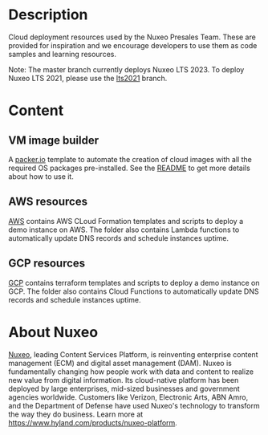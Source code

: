 # Description
Cloud deployment resources used by the Nuxeo Presales Team. These are provided for inspiration and we encourage developers to use them as code samples and learning resources.

Note: The master branch currently deploys Nuxeo LTS 2023. To deploy Nuxeo LTS 2021, please use the [lts2021](https://github.com/nuxeo-sandbox/presales-vmdemo/tree/lts2021) branch.

# Content

## VM image builder
A [packer.io](https://www.packer.io/) template to automate the creation of cloud images with all the required OS packages pre-installed. See the [README](_COMMON/vm-image-builder/README.md) to get more details about how to use it.

## AWS resources
[AWS](AWS/README.md) contains AWS CLoud Formation templates and scripts to deploy a demo instance on AWS.
The folder also contains Lambda functions to automatically update DNS records and schedule instances uptime.


## GCP resources
[GCP](GCP/Demo-stack/README.md) contains terraform templates and scripts to deploy a demo instance on GCP.
The folder also contains Cloud Functions to automatically update DNS records and schedule instances uptime.

# About Nuxeo
[Nuxeo](https://www.hyland.com/products/nuxeo-platform), leading Content Services Platform, is reinventing enterprise content management (ECM) and digital asset management (DAM). Nuxeo is fundamentally changing how people work with data and content to realize new value from digital information. Its cloud-native platform has been deployed by large enterprises, mid-sized businesses and government agencies worldwide. Customers like Verizon, Electronic Arts, ABN Amro, and the Department of Defense have used Nuxeo's technology to transform the way they do business.
Learn more at https://www.hyland.com/products/nuxeo-platform.
